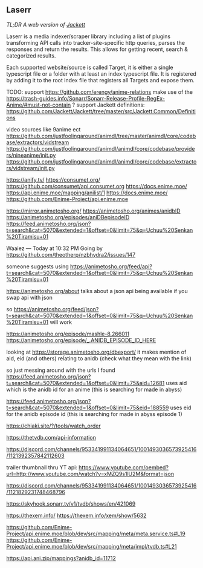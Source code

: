 ## Laserr
*TL;DR A web version of [Jackett](https://github.com/Jackett/Jackett)*

Laserr is a media indexer/scraper library including a list of plugins transforming API calls into tracker-site-specific http queries, parses the responses and return the results. This allows for getting recent, search & categorized results.

Each supported website/source is called Target, it is either a single typescript file or a folder with at least an index typescript file. It is registered by adding it to the root index file that registers all Targets and expose them.


TODO: 
support https://github.com/erengy/anime-relations
make use of the https://trash-guides.info/Sonarr/Sonarr-Release-Profile-RegEx-Anime/#must-not-contain ?
support Jackett definitions: https://github.com/Jackett/Jackett/tree/master/src/Jackett.Common/Definitions

video sources like 9anime ect
https://github.com/justfoolingaround/animdl/tree/master/animdl/core/codebase/extractors/vidstream
https://github.com/justfoolingaround/animdl/animdl/core/codebase/providers/nineanime/init.py
https://github.com/justfoolingaround/animdl/animdl/core/codebase/extractors/vidstream/init.py

https://anify.tv/
https://consumet.org/ https://github.com/consumet/api.consumet.org
https://docs.enime.moe/ https://api.enime.moe/mapping/anilist/1 https://docs.enime.moe/ https://github.com/Enime-Project/api.enime.moe

https://mirror.animetosho.org/
https://animetosho.org/animes/anidbID
https://animetosho.org/episodes/aniDBepisodeID
https://feed.animetosho.org/json?t=search&cat=5070&extended=1&offset=0&limit=75&q=Uchuu%20Senkan%20Tiramisu+01

Waaiez — Today at 10:32 PM
Going by
https://github.com/theotherp/nzbhydra2/issues/147

someone suggests using 
https://animetosho.org/feed/api?t=search&cat=5070&extended=1&offset=0&limit=75&q=Uchuu%20Senkan%20Tiramisu+01

https://animetosho.org/about talks about a json api being available if you swap api with json

so 
https://animetosho.org/feed/json?t=search&cat=5070&extended=1&offset=0&limit=75&q=Uchuu%20Senkan%20Tiramisu+01 will work

https://animetosho.org/episode/mashle-8.266011
https://animetosho.org/episode/_.ANIDB_EPISODE_ID_HERE


looking at https://storage.animetosho.org/dbexport/
it makes mention of aid, eid (and others) relating to anidb (check what they mean with the link)

so just messing around with the urls I found
https://feed.animetosho.org/json?t=search&cat=5070&extended=1&offset=0&limit=75&aid=12681 uses aid which is the anidb id for an anime (this is searching for made in abyss)

https://feed.animetosho.org/json?t=search&cat=5070&extended=1&offset=0&limit=75&eid=188559 uses eid for the anidb episode id (this is searching for made in abyss episode 1)

https://chiaki.site/?/tools/watch_order

https://thetvdb.com/api-information

https://discord.com/channels/953341991134064651/1001493036573925416/1121392357842112603

trailer thumbnail thru YT api: https://www.youtube.com/oembed?url=http://www.youtube.com/watch?v=xMZQ9s1lU2M&format=json


https://discord.com/channels/953341991134064651/1001493036573925416/1121829231748468796

https://skyhook.sonarr.tv/v1/tvdb/shows/en/421069

https://thexem.info/
https://thexem.info/xem/show/5632


https://github.com/Enime-Project/api.enime.moe/blob/dev/src/mapping/meta/meta.service.ts#L19
https://github.com/Enime-Project/api.enime.moe/blob/dev/src/mapping/meta/impl/tvdb.ts#L21

https://api.ani.zip/mappings?anidb_id=11712
